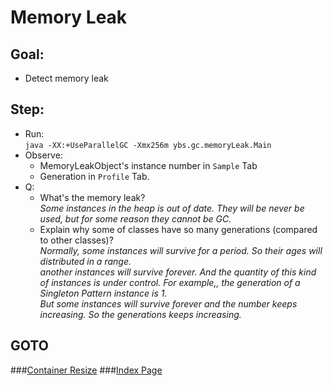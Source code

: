 Memory Leak
==
Goal:
--
* Detect memory leak


Step:
--
* Run:  
`java -XX:+UseParallelGC -Xmx256m ybs.gc.memoryLeak.Main`
* Observe:
	* MemoryLeakObject's instance number in `Sample` Tab
	* Generation in `Profile` Tab.
* Q: 
	* What's the memory leak?  
	*Some instances in the heap is out of date. They will be never be used, but for some reason they cannot be GC.*
	* Explain why some of classes have so many generations (compared to other classes)?  
	 *Normally, some instances will survive for a period. So their ages will distributed in a range.  
	 another instances will survive forever. And the quantity of this kind of instances is under control. For example,, the generation of a Singleton Pattern instance is 1.  
	 But some instances will survive forever and the number keeps increasing. So the generations keeps increasing.*

		
GOTO
--
###[Container Resize](../resize/README.md)
###[Index Page](../../../../../../README.md)